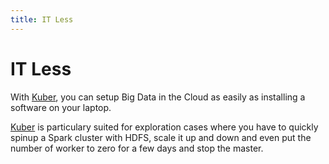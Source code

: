 ```yaml
---
title: IT Less
---
```


# IT Less

With [Kuber](/about/inside/kuber.md), you can setup Big Data in the Cloud as easily as installing a software on your laptop.

[Kuber](/about/inside/kuber.md) is particulary suited for exploration cases where you have to quickly spinup a Spark cluster with HDFS, scale it up and down and even put the number of worker to zero for a few days and stop the master. 
